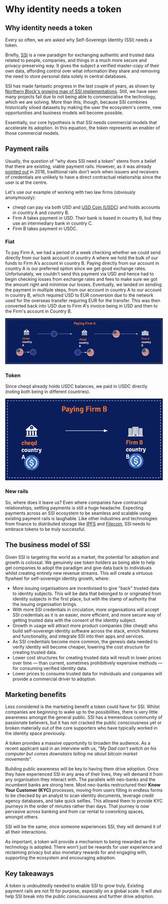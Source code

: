# Why identity needs a token

## Why identity needs a token

Every so often, we are asked why Self-Sovereign Identity (SSI) needs a token.

Briefly, [SSI](https://www.youtube.com/watch?v=z9f36Sh4CFM) is a new paradigm for exchanging authentic and trusted data related to people, companies, and things in a much more secure and privacy-preserving way. It gives the subject a verified master-copy of their own data, affording control over what information they share and removing the need to store personal data solely in central databases.

SSI has made fantastic progress in the last couple of years, as shown by [Northern Block's growing map of SSI implementations](https://northernblock.io/). Still, we have seen many projects fail due to not being able to commercialise the technology, which we are solving. More than this, though, because SSI combines historically siloed datasets by making the user the ecosystem's centre, new opportunities and business models will become possible.

Essentially, our core hypothesis is that SSI needs commercial models that accelerate its adoption. In this equation, the token represents an enabler of those commercial models.

## Payment rails <a href="#a5c4" id="a5c4"></a>

Usually, the question of "why does SSI need a token" stems from a belief that there are existing, viable payment rails. However, as it was already [pointed out](https://sovrin.org/wp-content/uploads/Sovrin-Protocol-and-Token-White-Paper.pdf) in 2018, traditional rails don't work when issuers and receivers of credentials are unlikely to have a direct contractual relationship since the user is at the centre.

Let's use our example of working with two law firms (obviously anonymously):

* cheqd can pay via both USD and [USD Coin (USDC](https://en.wikipedia.org/wiki/USD\_Coin)) and holds accounts in country A and country B.
* Firm A takes payment in USD. Their bank is based in country B, but they use an intermediary bank in country C.
* Firm B takes payment in USDC.

### Fiat <a href="#8c6f" id="8c6f"></a>

To pay Firm A, we had a period of a week checking whether we could send directly from our bank account in country A where we hold the bulk of our funds to Firm A's account in country B. Paying directly from our account in country A is our preferred option since we get good exchange rates. Unfortunately, we couldn't send this payment via USD and hence had to begin checking losses from exchange rates and fees to make sure we got the amount right and minimise our losses. Eventually, we landed on sending the payment in multiple steps, from our account in country A to our account in country B, which required USD to EUR conversion due to the network used for the overseas transfer requiring EUR for the transfer. This was then converted back into USD due to Firm A's invoice being in USD and then to the Firm's account in Country B.

![Figure showing complexity of current cross-border payment flows](<../../.gitbook/assets/Why identity needs a token - Firm A.png>)

### Token <a href="#a76d" id="a76d"></a>

Since cheqd already holds USDC balances, we paid in USDC directly (noting both being in different countries).

![Figure showing how payment can be made more easily in a stablecoin](<../../.gitbook/assets/Why identity needs a token - Firm B.png>)

### New rails <a href="#aa99" id="aa99"></a>

So, where does it leave us? Even where companies have contractual relationships, settling payments is still a huge headache. Expecting payments across an SSI ecosystem to be seamless and scalable using existing payment rails is laughable. Like other industries and technologies from finance to distributed storage like [IPFS](https://ipfs.io/) and [Filecoin](https://filecoin.io/), SSI needs to embrace tokens to be truly successful.

## The business model of SSI <a href="#f40d" id="f40d"></a>

Given SSI is targeting the world as a market, the potential for adoption and growth is colossal. We genuinely see token holders as being able to help get companies to adopt the paradigm and give data back to individuals whilst creating entirely new revenue streams. This will create a virtuous flywheel for self-sovereign identity growth, where:

* More issuing organisations are incentivised to give "back" trusted data to identity subjects. This will be data that belonged to or originated from identity subjects in the first place, but with the stamp of authority that the issuing organisation brings.
* With more SSI credentials in circulation, more organisations will accept SSI credentials as it is an easier, more efficient, and more secure way of getting trusted data with the consent of the identity subject.
* Growth in usage will attract more product companies (like cheqd) who build self-sovereign identity software across the stack, enrich features and functionality, and integrate SSI into their apps and services.
* As SSI credentials become more common, the genesis data needed to verify identity will become cheaper, lowering the cost structure for creating trusted data.
* Lower cost structures for creating trusted data will result in lower prices over time — than current, sometimes prohibitively expensive methods — for consuming verified identity data.
* Lower prices to consume trusted data for individuals and companies will provide a commercial driver to adoption.

## Marketing benefits <a href="#5cfc" id="5cfc"></a>

Less considered is the marketing benefit a token could have for SSI. Whilst companies are beginning to wake up to the possibilities, there is very little awareness amongst the general public. SSI has a tremendous community of passionate believers, but it has not cracked the public consciousness yet or broken materially out of the core supporters who have typically worked in the identity space previously.

A token provides a massive opportunity to broaden the audience. As a recent applicant said in an interview with us, "_My Dad can't switch on his computer but comes downstairs telling me about bitcoin market movements_".

Building public awareness will be key to having them drive adoption. Once they have experienced SSI in any area of their lives, they will demand it from any organisation they interact with. The parallels with neo-banks and the incumbent banks are strong here. Most neo-banks restructured their **Know Your Customer (KYC)** processes, moving from users filling in endless forms to be checked by an analyst to scan identity documents, leverage credit agency databases, and take quick selfies. This allowed them to provide KYC journeys in the order of minutes rather than days. That journey is now pervasive across banking and from car rental to coworking spaces, amongst others.

SSI will be the same; once someone experiences SSI, they will demand it of all their interactions.

As important, a token will provide a mechanism to being rewarded as the technology is adopted. There won't just be rewards for user experience and reclaiming privacy but also monetary rewards for and engaging with, supporting the ecosystem and encouraging adoption.

## Key takeaways <a href="#6b75" id="6b75"></a>

A token is undoubtedly needed to enable SSI to grow truly. Existing payment rails are not fit for purpose, especially on a global scale. It will also help SSI break into the public consciousness and further drive adoption.
